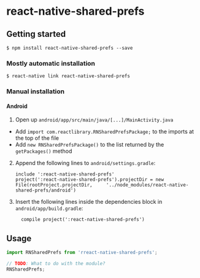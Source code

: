 
# react-native-shared-prefs

## Getting started

`$ npm install react-native-shared-prefs --save`

### Mostly automatic installation

`$ react-native link react-native-shared-prefs`

### Manual installation


#### Android

1. Open up `android/app/src/main/java/[...]/MainActivity.java`
  - Add `import com.reactlibrary.RNSharedPrefsPackage;` to the imports at the top of the file
  - Add `new RNSharedPrefsPackage()` to the list returned by the `getPackages()` method
2. Append the following lines to `android/settings.gradle`:
  	```
  	include ':react-native-shared-prefs'
  	project(':react-native-shared-prefs').projectDir = new File(rootProject.projectDir, 	'../node_modules/react-native-shared-prefs/android')
  	```
3. Insert the following lines inside the dependencies block in `android/app/build.gradle`:
  	```
      compile project(':react-native-shared-prefs')
  	```


## Usage
```javascript
import RNSharedPrefs from 'rreact-native-shared-prefs';

// TODO: What to do with the module?
RNSharedPrefs;
```
  